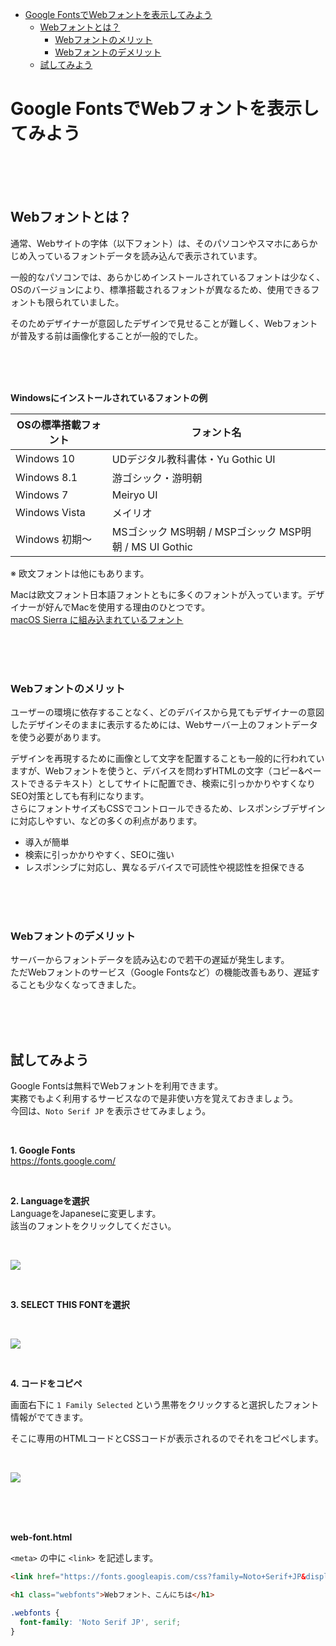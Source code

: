 - [Google FontsでWebフォントを表示してみよう](#google-fontsでwebフォントを表示してみよう)
  - [Webフォントとは？](#webフォントとは)
    - [Webフォントのメリット](#webフォントのメリット)
    - [Webフォントのデメリット](#webフォントのデメリット)
  - [試してみよう](#試してみよう)


# Google FontsでWebフォントを表示してみよう

<br><br><br>

## Webフォントとは？

通常、Webサイトの字体（以下フォント）は、そのパソコンやスマホにあらかじめ入っているフォントデータを読み込んで表示されています。

一般的なパソコンでは、あらかじめインストールされているフォントは少なく、OSのバージョンにより、標準搭載されるフォントが異なるため、使用できるフォントも限られていました。

そのためデザイナーが意図したデザインで見せることが難しく、Webフォントが普及する前は画像化することが一般的でした。

<br><br><br>

**Windowsにインストールされているフォントの例**

| OSの標準搭載フォント   | フォント名                                      |
| ------------- | ------------------------------------------ |
| Windows 10    | UDデジタル教科書体・Yu Gothic UI                    |
| Windows 8.1   | 游ゴシック・游明朝                                  |
| Windows 7     | Meiryo UI                                  |
| Windows Vista | メイリオ                                       |
| Windows 初期〜   | MSゴシック MS明朝 / MSPゴシック MSP明朝 / MS UI Gothic |

※ 欧文フォントは他にもあります。

Macは欧文フォント日本語フォントともに多くのフォントが入っています。デザイナーが好んでMacを使用する理由のひとつです。  
[macOS Sierra に組み込まれているフォント](https://support.apple.com/ja-jp/HT206872)

<br><br><br>

### Webフォントのメリット

ユーザーの環境に依存することなく、どのデバイスから見てもデザイナーの意図したデザインそのままに表示するためには、Webサーバー上のフォントデータを使う必要があります。

デザインを再現するために画像として文字を配置することも一般的に行われていますが、Webフォントを使うと、デバイスを問わずHTMLの文字（コピー&amp;ペーストできるテキスト）としてサイトに配置でき、検索に引っかかりやすくなりSEO対策としても有利になります。  
さらにフォントサイズもCSSでコントロールできるため、レスポンシブデザインに対応しやすい、などの多くの利点があります。

* 導入が簡単
* 検索に引っかかりやすく、SEOに強い
* レスポンシブに対応し、異なるデバイスで可読性や視認性を担保できる

<br><br><br>

### Webフォントのデメリット

サーバーからフォントデータを読み込むので若干の遅延が発生します。  
ただWebフォントのサービス（Google Fontsなど）の機能改善もあり、遅延することも少なくなってきました。

<br><br><br>

## 試してみよう

Google Fontsは無料でWebフォントを利用できます。  
実務でもよく利用するサービスなので是非使い方を覚えておきましょう。  
今回は、`Noto Serif JP` を表示させてみましょう。

<br>

**1. Google Fonts**  
https://fonts.google.com/

<br>

**2. Languageを選択**  
LanguageをJapaneseに変更します。  
該当のフォントをクリックしてください。

<br>

![](https://laro.jp/lesson/images/lesson-css-webfont1-scaled.png)

<br>

**3. SELECT THIS FONTを選択**

<br>

![](https://laro.jp/lesson/images/lesson-css-webfont2-scaled.png)

<br>

**4. コードをコピペ**

画面右下に `1 Family Selected` という黒帯をクリックすると選択したフォント情報がでてきます。

そこに専用のHTMLコードとCSSコードが表示されるのでそれをコピペします。

<br>

![](https://laro.jp/lesson/images/lesson-css-webfont3.png)

<br><br><br>

**web-font.html**

`<meta>` の中に `<link>` を記述します。  

```html
<link href="https://fonts.googleapis.com/css?family=Noto+Serif+JP&display=swap" rel="stylesheet">
```

```html
<h1 class="webfonts">Webフォント、こんにちは</h1>
```

```css
.webfonts {
  font-family: 'Noto Serif JP', serif;
}
```